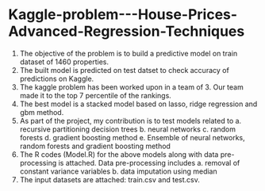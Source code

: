 # Kaggle-problem---House-Prices-Advanced-Regression-Techniques

1. The objective of the problem is to build a predictive model on train dataset of 1460 properties. 
2. The built model is predicted on test datset to check accuracy of predictions on Kaggle.
3. The kaggle problem has been worked upon in a team of 3. Our team made it to the top 7 percentile of the rankings.
4. The best model is a stacked model based on lasso, ridge regression and gbm method.
5. As part of the project, my contribution is to test models related to 
   a. recursive partitioning decision trees
   b. neural networks
   c. random forests
   d. gradient boosting method
   e. Ensemble of neural networks, random forests and gradient boosting method
6. The R codes (Model.R) for the above models along with data pre-processing is attached. Data pre-processing includes 
   a. removal of constant variance variables
   b. data imputation using median
7. The input datasets are attached: train.csv and test.csv.

